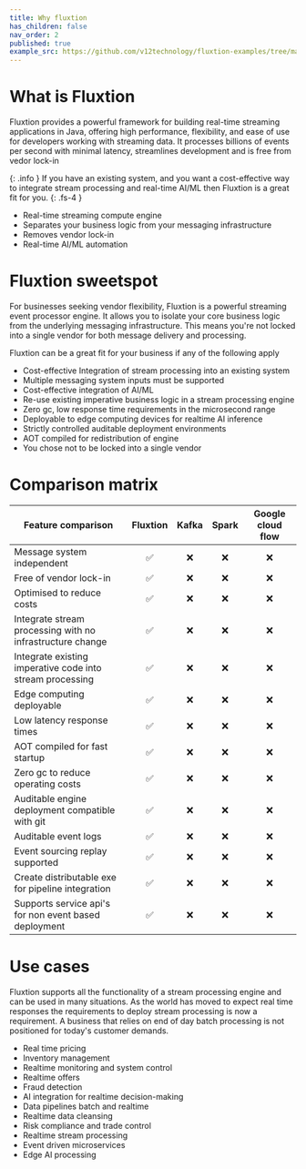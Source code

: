 ```yaml
---
title: Why fluxtion
has_children: false
nav_order: 2
published: true
example_src: https://github.com/v12technology/fluxtion-examples/tree/main/imperative-helloworld/src/main/java/com/fluxtion/example/imperative/helloworld
---
```


# What is Fluxtion


Fluxtion provides a powerful framework for building real-time streaming applications in Java, offering high performance, 
flexibility, and ease of use for developers working with streaming data. It processes billions of events per second with 
minimal latency, streamlines development and is free from vedor lock-in

{: .info }
If you have an existing system, and you want a cost-effective way to integrate stream processing and real-time AI/ML
then Fluxtion is a great fit for you.
{: .fs-4 }

* Real-time streaming compute engine <br/>
* Separates your business logic from your messaging infrastructure <br/>
* Removes vendor lock-in <br/>
* Real-time AI/ML automation <br/>


# Fluxtion sweetspot
For businesses seeking vendor flexibility, Fluxtion is a powerful streaming event processor engine. It allows you to 
isolate your core business logic from the underlying messaging infrastructure. This means you're not locked into a 
single vendor for both message delivery and processing.

Fluxtion can be a great fit for your business if any of the following apply

* Cost-effective Integration of stream processing into an existing system 
* Multiple messaging system inputs must be supported
* Cost-effective integration of AI/ML
* Re-use existing imperative business logic in a stream processing engine
* Zero gc, low response time requirements in the microsecond range
* Deployable to edge computing devices for realtime AI inference
* Strictly controlled auditable deployment environments
* AOT compiled for redistribution of engine
* You chose not to be locked into a single vendor


# Comparison matrix

| Feature comparison                                        | Fluxtion | Kafka | Spark | Google cloud flow |
|-----------------------------------------------------------|:--------:|:-----:|:-----:|:-----------------:|
| Message system independent                                |    ✅     |   ❌   |   ❌   |         ❌         |
| Free of vendor lock-in                                    |    ✅     |   ❌   |   ❌   |         ❌         |
| Optimised to reduce costs                                 |    ✅     |   ❌   |   ❌   |         ❌         |
| Integrate stream processing with no infrastructure change |    ✅     |   ❌   |   ❌   |         ❌         |  
| Integrate existing imperative code into stream processing |    ✅     |   ❌   |   ❌   |         ❌         |  
| Edge computing deployable                                 |    ✅     |   ❌   |   ❌   |         ❌         |
| Low latency response times                                |    ✅     |   ❌   |   ❌   |         ❌         |
| AOT compiled for fast startup                             |    ✅     |   ❌   |   ❌   |         ❌         |
| Zero gc to reduce operating costs                         |    ✅     |   ❌   |   ❌   |         ❌         |  
| Auditable engine deployment compatible with git           |    ✅     |   ❌   |   ❌   |         ❌         |  
| Auditable event logs                                      |    ✅     |   ❌   |   ❌   |         ❌         |  
| Event sourcing replay supported                           |    ✅     |   ❌   |   ❌   |         ❌         |  
| Create distributable exe for pipeline integration         |    ✅     |   ❌   |   ❌   |         ❌         |  
| Supports service api's for non event based deployment     |    ✅     |   ❌   |   ❌   |         ❌         |  

# Use cases

Fluxtion supports all the functionality of a stream processing engine and can be used in many situations. As the world
has moved to expect real time responses the requirements to deploy stream processing is now a requirement. A business 
that relies on end of day batch processing is not positioned for today's customer demands.

* Real time pricing
* Inventory management
* Realtime monitoring and system control
* Realtime offers
* Fraud detection
* AI integration for realtime decision-making
* Data pipelines batch and realtime
* Realtime data cleansing
* Risk compliance and trade control
* Realtime stream processing
* Event driven microservices
* Edge AI processing